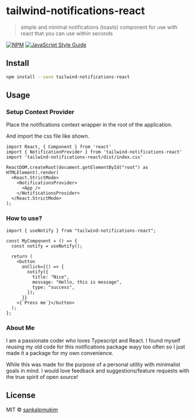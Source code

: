 # tailwind-notifications-react

> simple and minimal notifications (toasts) component for use with react that you can use within seconds

[![NPM](https://img.shields.io/npm/v/tailwind-notifications-react.svg)](https://www.npmjs.com/package/tailwind-notifications-react) [![JavaScript Style Guide](https://img.shields.io/badge/code_style-standard-brightgreen.svg)](https://standardjs.com)

## Install

```bash
npm install --save tailwind-notifications-react
```

## Usage

### Setup Context Provider

Place the notifications context wrapper in the root of the application.

And import the css file like shown.

```tsx
import React, { Component } from 'react'
import { NotificationProvider } from 'tailwind-notifications-react'
import 'tailwind-notifications-react/dist/index.css'

ReactDOM.createRoot(document.getElementById("root") as HTMLElement).render(
  <React.StrictMode>
    <NotificationsProvider>
      <App />
    </NotificationsProvider>
  </React.StrictMode>
);

```

### How to use?

```tsx
import { useNotify } from "tailwind-notifications-react";

const MyComponent = () => {
  const notify = useNotify();

  return (
    <button
      onClick={() => {
        notify({
          title: "Nice",
          message: "Hello, this is message",
          type: "success",
        });
      }}
    >{`Press me`}</button>
  );
};

```

### About Me

I am a passionate coder who loves Typescript and React. I found myself reusing my old code for this notifications package wayy too often so I just made it a package for my own convenience.

While this was made for the purpose of a personal utility with minimalist goals in mind. I would love feedback and suggestions/feature requests with the true spirit of open source!

## License

MIT © [sankalpmukim](https://github.com/sankalpmukim)

